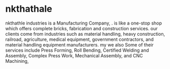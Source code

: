 # nkthathale
nkthathle industries is a Manufacturing Company, . is like a one-stop shop which offers complete bricks, fabrication and construction  services. our clients come from industries such as material handling, heavy construction, railroad, agriculture, medical equipment, government contractors, and material handling equipment manufacturers. my we also Some of their services include Press Forming, Roll Bending, Certified Welding and Assembly, Complex Press Work, Mechanical Assembly, and CNC Machining,
